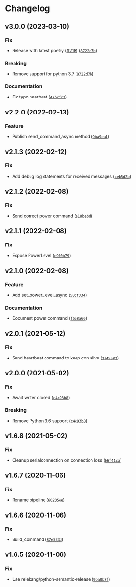 # Changelog

<!--next-version-placeholder-->

## v3.0.0 (2023-03-10)
### Fix
* Release with latest poetry ([#218](https://github.com/eifinger/PyFoldingAtHomeControl/issues/218)) ([`8722d7b`](https://github.com/eifinger/PyFoldingAtHomeControl/commit/8722d7beced2bfb45b9efbdb0dbcdbc7a9b45715))

### Breaking
* Remove support for python 3.7 ([`8722d7b`](https://github.com/eifinger/PyFoldingAtHomeControl/commit/8722d7beced2bfb45b9efbdb0dbcdbc7a9b45715))

### Documentation
* Fix typo hearbeat ([`47bcfc2`](https://github.com/eifinger/PyFoldingAtHomeControl/commit/47bcfc25409ce8fe796b249576f434dc9d467f1e))

## v2.2.0 (2022-02-13)
### Feature
* Publish send_command_async method ([`9ba9ea1`](https://github.com/eifinger/PyFoldingAtHomeControl/commit/9ba9ea1c4f7e0197edbc4f6cb6134010b089cb59))

## v2.1.3 (2022-02-12)
### Fix
* Add debug log statements for received messages ([`ceb5d2b`](https://github.com/eifinger/PyFoldingAtHomeControl/commit/ceb5d2b43ee1740a888172c384544bf4ed587c0e))

## v2.1.2 (2022-02-08)
### Fix
* Send correct power command ([`e18bebd`](https://github.com/eifinger/PyFoldingAtHomeControl/commit/e18bebdf398796e08035fc19c3be9db8e4436068))

## v2.1.1 (2022-02-08)
### Fix
* Expose PowerLevel ([`e900b79`](https://github.com/eifinger/PyFoldingAtHomeControl/commit/e900b797948b857aef62fbf0c43e76f30f4d48a8))

## v2.1.0 (2022-02-08)
### Feature
* Add set_power_level_async ([`505f334`](https://github.com/eifinger/PyFoldingAtHomeControl/commit/505f3344678ebe7464b13190ac79243f553d2714))

### Documentation
* Document power command ([`f5a8a66`](https://github.com/eifinger/PyFoldingAtHomeControl/commit/f5a8a6697e3f885bc4010632fb78ef041c6e86a9))

## v2.0.1 (2021-05-12)
### Fix
* Send heartbeat command to keep con alive ([`2a45582`](https://github.com/eifinger/PyFoldingAtHomeControl/commit/2a4558200841f9ab5d556d823f6753a20cee2ff5))

## v2.0.0 (2021-05-02)
### Fix
* Await writer closed ([`c4c93b8`](https://github.com/eifinger/PyFoldingAtHomeControl/commit/c4c93b8e62f3c690cea7e67a3d2b5c2973b62b97))

### Breaking
* Remove Python 3.6 support  ([`c4c93b8`](https://github.com/eifinger/PyFoldingAtHomeControl/commit/c4c93b8e62f3c690cea7e67a3d2b5c2973b62b97))

## v1.6.8 (2021-05-02)
### Fix
* Cleanup serialconnection on connection loss ([`b6f41ca`](https://github.com/eifinger/PyFoldingAtHomeControl/commit/b6f41cae9c4a2d6a9ad1e0e92ffb89adf1a09e8a))

## v1.6.7 (2020-11-06)
### Fix
* Rename pipeline ([`60235ee`](https://github.com/eifinger/PyFoldingAtHomeControl/commit/60235ee8930315f5770ad319b9705dcded7199fd))

## v1.6.6 (2020-11-06)
### Fix
* Build_command ([`87e533d`](https://github.com/eifinger/PyFoldingAtHomeControl/commit/87e533d75fcef9c71cce876087fcb86a4c644297))

## v1.6.5 (2020-11-06)
### Fix
* Use relekang/python-semantic-release ([`9ba0b8f`](https://github.com/eifinger/PyFoldingAtHomeControl/commit/9ba0b8f86cdb06701ad80ebc96b0d328f427982b))
